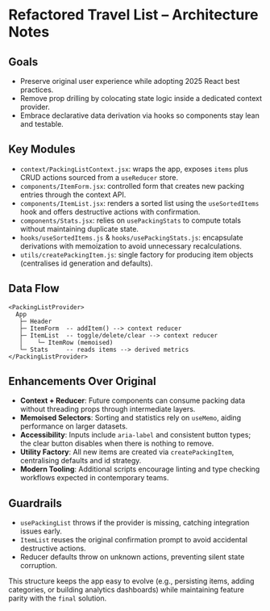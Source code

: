 # Refactored Travel List – Architecture Notes

## Goals
- Preserve original user experience while adopting 2025 React best practices.
- Remove prop drilling by colocating state logic inside a dedicated context provider.
- Embrace declarative data derivation via hooks so components stay lean and testable.

## Key Modules
- `context/PackingListContext.jsx`: wraps the app, exposes `items` plus CRUD actions sourced from a `useReducer` store.
- `components/ItemForm.jsx`: controlled form that creates new packing entries through the context API.
- `components/ItemList.jsx`: renders a sorted list using the `useSortedItems` hook and offers destructive actions with confirmation.
- `components/Stats.jsx`: relies on `usePackingStats` to compute totals without maintaining duplicate state.
- `hooks/useSortedItems.js` & `hooks/usePackingStats.js`: encapsulate derivations with memoization to avoid unnecessary recalculations.
- `utils/createPackingItem.js`: single factory for producing item objects (centralises id generation and defaults).

## Data Flow
```
<PackingListProvider>
  App
   ├─ Header
   ├─ ItemForm  -- addItem() --> context reducer
   ├─ ItemList  -- toggle/delete/clear --> context reducer
   │    └─ ItemRow (memoised)
   └─ Stats     -- reads items --> derived metrics
</PackingListProvider>
```

## Enhancements Over Original
- **Context + Reducer**: Future components can consume packing data without threading props through intermediate layers.
- **Memoised Selectors**: Sorting and statistics rely on `useMemo`, aiding performance on larger datasets.
- **Accessibility**: Inputs include `aria-label` and consistent button types; the clear button disables when there is nothing to remove.
- **Utility Factory**: All new items are created via `createPackingItem`, centralising defaults and id strategy.
- **Modern Tooling**: Additional scripts encourage linting and type checking workflows expected in contemporary teams.

## Guardrails
- `usePackingList` throws if the provider is missing, catching integration issues early.
- `ItemList` reuses the original confirmation prompt to avoid accidental destructive actions.
- Reducer defaults throw on unknown actions, preventing silent state corruption.

This structure keeps the app easy to evolve (e.g., persisting items, adding categories, or building analytics dashboards) while maintaining feature parity with the `final` solution.

